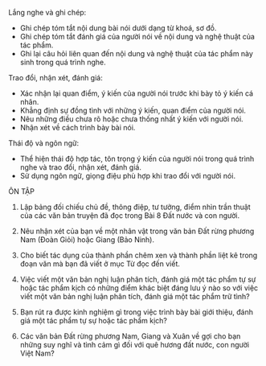 Lắng nghe và ghi chép:
- Ghi chép tóm tắt nội dung bài nói dưới dạng từ khoá, sơ đồ.
- Ghi chép tóm tắt đánh giá của người nói về nội dung và nghệ thuật của tác phẩm.
- Ghi lại câu hỏi liên quan đến nội dung và nghệ thuật của tác phẩm này sinh trong quá trình nghe.

Trao đổi, nhận xét, đánh giá:
- Xác nhận lại quan điểm, ý kiến của người nói trước khi bày tỏ ý kiến cá nhân.
- Khẳng định sự đồng tình với những ý kiến, quan điểm của người nói.
- Nêu những điều chưa rõ hoặc chưa thống nhất ý kiến với người nói.
- Nhận xét về cách trình bày bài nói.

Thái độ và ngôn ngữ:
- Thể hiện thái độ hợp tác, tôn trọng ý kiến của người nói trong quá trình nghe và trao đổi, nhận xét, đánh giá.
- Sử dụng ngôn ngữ, giọng điệu phù hợp khi trao đổi với người nói.

ÔN TẬP

1. Lập bảng đối chiếu chủ đề, thông điệp, tư tưởng, điểm nhìn trần thuật của các văn bản truyện đã đọc trong Bài 8 Đất nước và con người.

2. Nêu nhận xét của bạn về một nhân vật trong văn bản Đất rừng phương Nam (Đoàn Giỏi) hoặc Giang (Bảo Ninh).

3. Cho biết tác dụng của thành phần chêm xen và thành phần liệt kê trong đoạn văn mà bạn đã viết ở mục Từ đọc đến viết.

4. Việc viết một văn bản nghị luận phân tích, đánh giá một tác phẩm tự sự hoặc tác phẩm kịch có những điểm khác biệt đáng lưu ý nào so với việc viết một văn bản nghị luận phân tích, đánh giá một tác phẩm trữ tình?

5. Bạn rút ra được kinh nghiệm gì trong việc trình bày bài giới thiệu, đánh giá một tác phẩm tự sự hoặc tác phẩm kịch?

6. Các văn bản Đất rừng phương Nam, Giang và Xuân về gợi cho bạn những suy nghĩ và tình cảm gì đối với quê hương đất nước, con người Việt Nam?